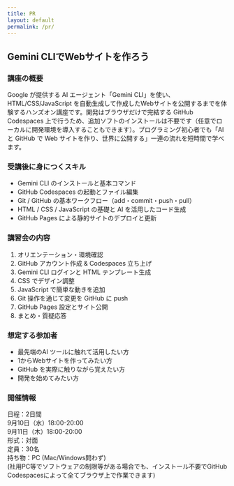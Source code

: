 ```yaml
---
title: PR
layout: default
permalink: /pr/
---
```


## Gemini CLIでWebサイトを作ろう

### 講座の概要
Google が提供する AI エージェント「Gemini CLI」を使い、HTML/CSS/JavaScript を自動生成して作成したWebサイトを公開するまでを体験するハンズオン講座です。開発はブラウザだけで完結する GitHub Codespaces 上で行うため、追加ソフトのインストールは不要です（任意でローカルに開発環境を導入することもできます）。プログラミング初心者でも「AI と GitHub で Web サイトを作り、世界に公開する」一連の流れを短時間で学べます。

### 受講後に身につくスキル
- Gemini CLI のインストールと基本コマンド
- GitHub Codespaces の起動とファイル編集
- Git / GitHub の基本ワークフロー（add・commit・push・pull）
- HTML / CSS / JavaScript の基礎と AI を活用したコード生成
- GitHub Pages による静的サイトのデプロイと更新

### 講習会の内容
1. オリエンテーション・環境確認  
2. GitHub アカウント作成 & Codespaces 立ち上げ  
3. Gemini CLI ログインと HTML テンプレート生成  
4. CSS でデザイン調整  
5. JavaScript で簡単な動きを追加  
6. Git 操作を通じて変更を GitHub に push  
7. GitHub Pages 設定とサイト公開  
8. まとめ・質疑応答

### 想定する参加者
- 最先端のAI ツールに触れて活用したい方
- 1からWebサイトを作ってみたい方
- GitHub を実際に触りながら覚えたい方
- 開発を始めてみたい方

### 開催情報

日程：2日間  
9月10日（水）18:00-20:00  
9月11日（木）18:00-20:00  
形式：対面  
定員：30名  
持ち物：PC (Mac/Windows問わず)  
(社用PC等でソフトウェアの制限等がある場合でも、インストール不要でGitHub Codespacesによって全てブラウザ上で作業できます)
